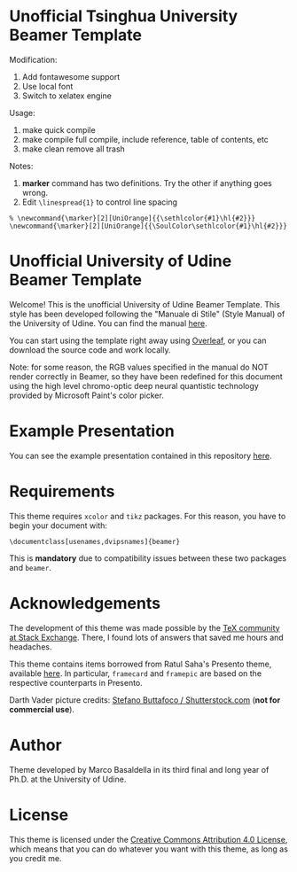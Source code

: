 Unofficial Tsinghua University Beamer Template
==============================================

Modification:
1. Add fontawesome support
2. Use local font
3. Switch to xelatex engine

Usage:
1. make
quick compile
2. make compile
full compile, include reference, table of contents, etc
3. make clean
remove all trash

Notes:
1. **marker** command has two definitions. Try the other if anything goes wrong.
2. Edit `\linespread{1}` to control line spacing

```
% \newcommand{\marker}[2][UniOrange]{{\sethlcolor{#1}\hl{#2}}}
\newcommand{\marker}[2][UniOrange]{{\SoulColor\sethlcolor{#1}\hl{#2}}}
```

Unofficial University of Udine Beamer Template
==============================================

Welcome! This is the unofficial University of Udine Beamer Template. This style has been developed following the "Manuale di Stile" (Style Manual) of the University of Udine. You can find the manual [here](https://www.uniud.it/it/ateneo-uniud/ateneo-uniud/identita-visiva/manuali-immagine-stile/manuale-stile). 

You can start using the template right away using [Overleaf](https://www.overleaf.com/latex/templates/university-of-udine-unofficial-beamer-theme/zndkgxrjsdzt), or you can download the source code and work locally.

Note: for some reason, the RGB values specified in the manual do NOT render correctly in Beamer, so they have been redefined for this document using the high level chromo-optic deep neural quantistic technology provided by Microsoft Paint's color picker.

# Example Presentation

You can see the example presentation contained in this repository [here](https://www.overleaf.com/latex/templates/university-of-udine-unofficial-beamer-theme/zndkgxrjsdzt.pdf).

# Requirements

This theme requires `xcolor` and `tikz` packages. For this reason, you have to begin your document with:
```TeX
\documentclass[usenames,dvipsnames]{beamer}
```
This is **mandatory** due to compatibility issues between these two packages and `beamer`.

# Acknowledgements

The development of this theme was made possible by the [TeX community at Stack Exchange](http://tex.stackexchange.com/). There, I found lots of answers that saved me hours and headaches.

This theme contains items borrowed from Ratul Saha's Presento theme, available [here](https://github.com/RatulSaha/presento). In particular, `framecard` and `framepic` are based on the respective counterparts in Presento.

Darth Vader picture credits: [Stefano Buttafoco / Shutterstock.com](https://www.shutterstock.com/it/image-photo/san-benedetto-del-tronto-italy-may-282569735?src=Gy7YesGiMCm-Z7U5ypiWvw-1-11) (**not for commercial use**).

# Author

Theme developed by Marco Basaldella in its third final and long year of Ph.D. at the University of Udine.

# License

This theme is licensed under the [Creative Commons Attribution 4.0 License](https://creativecommons.org/licenses/by/4.0/), which means that you can do whatever you want with this theme, as long as you credit me.
